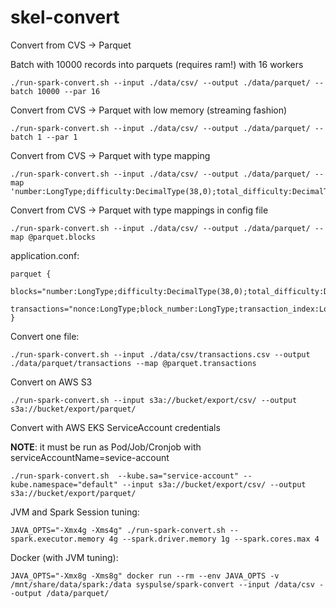 # skel-convert


Convert from CVS -> Parquet 

Batch with 10000 records into parquets (requires ram!) with 16 workers

```
./run-spark-convert.sh --input ./data/csv/ --output ./data/parquet/ --batch 10000 --par 16
```

Convert from CVS -> Parquet with low memory (streaming fashion)

```
./run-spark-convert.sh --input ./data/csv/ --output ./data/parquet/ --batch 1 --par 1
```

Convert from CVS -> Parquet with type mapping

```
./run-spark-convert.sh --input ./data/csv/ --output ./data/parquet/ --map 'number:LongType;difficulty:DecimalType(38,0);total_difficulty:DecimalType(38,0);size:LongType;gas_limit:LongType;gas_used:LongType;timestamp:LongType;transaction_count:LongType;base_fee_per_gas:LongType'
```

Convert from CVS -> Parquet with type mappings in config file

```
./run-spark-convert.sh --input ./data/csv/ --output ./data/parquet/ --map @parquet.blocks
```
application.conf:
```
parquet {
  blocks="number:LongType;difficulty:DecimalType(38,0);total_difficulty:DecimalType(38,0);size:LongType;gas_limit:LongType;gas_used:LongType;timestamp:LongType;transaction_count:LongType;base_fee_per_gas:LongType"
  transactions="nonce:LongType;block_number:LongType;transaction_index:LongType;value:DecimalType(38,0);gas:LongType;gas_price:LongType"
}
```

Convert one file:
```
./run-spark-convert.sh --input ./data/csv/transactions.csv --output ./data/parquet/transactions --map @parquet.transactions
```

Convert on AWS S3 

```
./run-spark-convert.sh --input s3a://bucket/export/csv/ --output s3a://bucket/export/parquet/
```

Convert with AWS EKS ServiceAccount credentials

__NOTE__: it must be run as Pod/Job/Cronjob with serviceAccountName=sevice-account 

```
./run-spark-convert.sh  --kube.sa="service-account" --kube.namespace="default" --input s3a://bucket/export/csv/ --output s3a://bucket/export/parquet/
```

JVM and Spark Session tuning:

```
JAVA_OPTS="-Xmx4g -Xms4g" ./run-spark-convert.sh --spark.executor.memory 4g --spark.driver.memory 1g --spark.cores.max 4
```

Docker (with JVM tuning):

```
JAVA_OPTS="-Xmx8g -Xms8g" docker run --rm --env JAVA_OPTS -v /mnt/share/data/spark:/data syspulse/spark-convert --input /data/csv --output /data/parquet/
```
